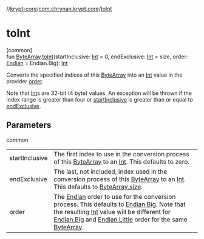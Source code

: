 //[krypt-core](../../index.md)/[com.chrynan.krypt.core](index.md)/[toInt](to-int.md)

# toInt

[common]\
fun [ByteArray](https://kotlinlang.org/api/latest/jvm/stdlib/kotlin/-byte-array/index.html).[toInt](to-int.md)(startInclusive: [Int](https://kotlinlang.org/api/latest/jvm/stdlib/kotlin/-int/index.html) = 0, endExclusive: [Int](https://kotlinlang.org/api/latest/jvm/stdlib/kotlin/-int/index.html) = size, order: [Endian](-endian/index.md) = Endian.Big): [Int](https://kotlinlang.org/api/latest/jvm/stdlib/kotlin/-int/index.html)

Converts the specified indices of this [ByteArray](https://kotlinlang.org/api/latest/jvm/stdlib/kotlin/-byte-array/index.html) into an [Int](https://kotlinlang.org/api/latest/jvm/stdlib/kotlin/-int/index.html) value in the provider [order](to-int.md).

Note that [Int](https://kotlinlang.org/api/latest/jvm/stdlib/kotlin/-int/index.html)s are 32-bit (4 byte) values. An exception will be thrown if the index range is greater than four or [startInclusive](to-int.md) is greater than or equal to [endExclusive](to-int.md).

## Parameters

common

| | |
|---|---|
| startInclusive | The first index to use in the conversion process of this [ByteArray](https://kotlinlang.org/api/latest/jvm/stdlib/kotlin/-byte-array/index.html) to an [Int](https://kotlinlang.org/api/latest/jvm/stdlib/kotlin/-int/index.html). This defaults to zero. |
| endExclusive | The last, not included, index used in the conversion process of this [ByteArray](https://kotlinlang.org/api/latest/jvm/stdlib/kotlin/-byte-array/index.html) to an [Int](https://kotlinlang.org/api/latest/jvm/stdlib/kotlin/-int/index.html). This defaults to [ByteArray.size](https://kotlinlang.org/api/latest/jvm/stdlib/kotlin/-byte-array/size.html). |
| order | The [Endian](-endian/index.md) order to use for the conversion process. This defaults to [Endian.Big](-endian/-big/index.md). Note that the resulting [Int](https://kotlinlang.org/api/latest/jvm/stdlib/kotlin/-int/index.html) value will be different for [Endian.Big](-endian/-big/index.md) and [Endian.Little](-endian/-little/index.md) order for the same [ByteArray](https://kotlinlang.org/api/latest/jvm/stdlib/kotlin/-byte-array/index.html). |
